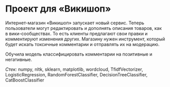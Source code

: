 # Проект для «Викишоп»

Интернет-магазин «Викишоп» запускает новый сервис. Теперь пользователи могут редактировать и дополнять описания товаров, как в вики-сообществах. То есть клиенты предлагают свои правки и комментируют изменения других. Магазину нужен инструмент, который будет искать токсичные комментарии и отправлять их на модерацию.

Обучила модель классифицировать комментарии на позитивные и негативные.

*Стек:* numpy, nltk, sklearn, matplotlib, wordcloud, TfidfVectorizer, LogisticRegression, RandomForestClassifier, DecisionTreeClassifier, CatBoostClassifier
